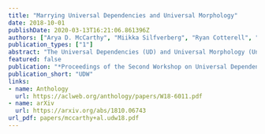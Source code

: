 ```yaml
---
title: "Marrying Universal Dependencies and Universal Morphology"
date: 2018-10-01
publishDate: 2020-03-13T16:21:06.861396Z
authors: ["Arya D. McCarthy", "Miikka Silfverberg", "Ryan Cotterell", "Mans Hulden", "David Yarowsky"]
publication_types: ["1"]
abstract: "The Universal Dependencies (UD) and Universal Morphology (UniMorph) projects each present schemata for annotating the morphosyntactic details of language. Each project also provides corpora of annotated text in many languages---UD at the token level and UniMorph at the type level. As each corpus is built by different annotators, language-specific decisions hinder the goal of universal schemata. With compatibility of tags, each project's annotations could be used to validate the other's. Additionally, the availability of both type- and token-level resources would be a boon to tasks such as parsing and homograph disambiguation. To ease this interoperability, we present a deterministic mapping from Universal Dependencies v2 features into the UniMorph schema. We validate our approach by lookup in the UniMorph corpora and find a macro-average of 64.13% recall. We also note incompatibilities due to paucity of data on either side. Finally, we present a critical evaluation of the foundations, strengths, and weaknesses of the two annotation projects."
featured: false
publication: "*Proceedings of the Second Workshop on Universal Dependencies*"
publication_short: "UDW"
links:
- name: Anthology
  url: https://aclweb.org/anthology/papers/W18-6011.pdf
- name: arXiv
  url: https://arxiv.org/abs/1810.06743
url_pdf: papers/mccarthy+al.udw18.pdf
---
```


